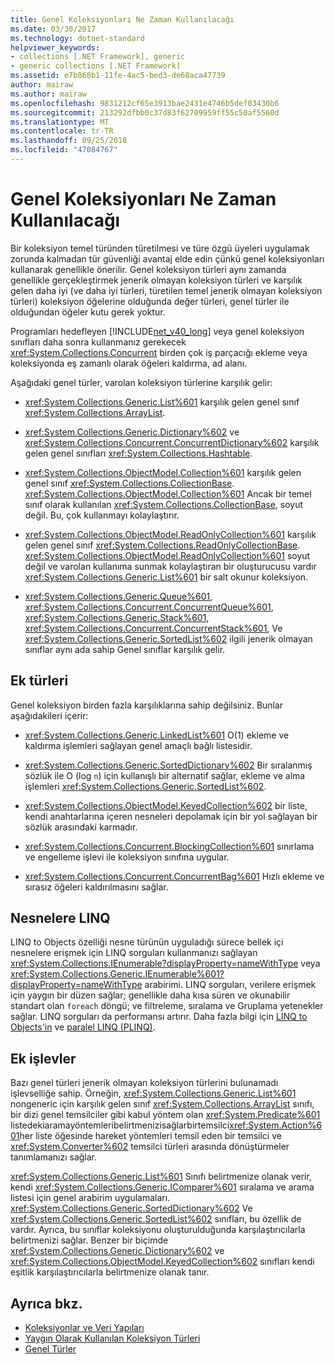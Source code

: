 ```yaml
---
title: Genel Koleksiyonları Ne Zaman Kullanılacağı
ms.date: 03/30/2017
ms.technology: dotnet-standard
helpviewer_keywords:
- collections [.NET Framework], generic
- generic collections [.NET Framework]
ms.assetid: e7b868b1-11fe-4ac5-bed3-de68aca47739
author: mairaw
ms.author: mairaw
ms.openlocfilehash: 9831212cf65e3913bae2431e4746b5def03430b6
ms.sourcegitcommit: 213292dfbb0c37d83f62709959ff55c50af5560d
ms.translationtype: MT
ms.contentlocale: tr-TR
ms.lasthandoff: 09/25/2018
ms.locfileid: "47084767"
---
```

# <a name="when-to-use-generic-collections"></a>Genel Koleksiyonları Ne Zaman Kullanılacağı
Bir koleksiyon temel türünden türetilmesi ve türe özgü üyeleri uygulamak zorunda kalmadan tür güvenliği avantaj elde edin çünkü genel koleksiyonları kullanarak genellikle önerilir. Genel koleksiyon türleri aynı zamanda genellikle gerçekleştirmek jenerik olmayan koleksiyon türleri ve karşılık gelen daha iyi (ve daha iyi türleri, türetilen temel jenerik olmayan koleksiyon türleri) koleksiyon öğelerine olduğunda değer türleri, genel türler ile olduğundan öğeler kutu gerek yoktur.  
  
 Programları hedefleyen [!INCLUDE[net_v40_long](../../../includes/net-v40-long-md.md)] veya genel koleksiyon sınıfları daha sonra kullanmanız gerekecek <xref:System.Collections.Concurrent> birden çok iş parçacığı ekleme veya koleksiyonda eş zamanlı olarak öğeleri kaldırma, ad alanı.  
  
 Aşağıdaki genel türler, varolan koleksiyon türlerine karşılık gelir:  
  
-   <xref:System.Collections.Generic.List%601> karşılık gelen genel sınıf <xref:System.Collections.ArrayList>.  
  
-   <xref:System.Collections.Generic.Dictionary%602> ve <xref:System.Collections.Concurrent.ConcurrentDictionary%602> karşılık gelen genel sınıfları <xref:System.Collections.Hashtable>.  
  
-   <xref:System.Collections.ObjectModel.Collection%601> karşılık gelen genel sınıf <xref:System.Collections.CollectionBase>. <xref:System.Collections.ObjectModel.Collection%601> Ancak bir temel sınıf olarak kullanılan <xref:System.Collections.CollectionBase>, soyut değil. Bu, çok kullanmayı kolaylaştırır.  
  
-   <xref:System.Collections.ObjectModel.ReadOnlyCollection%601> karşılık gelen genel sınıf <xref:System.Collections.ReadOnlyCollectionBase>. <xref:System.Collections.ObjectModel.ReadOnlyCollection%601> soyut değil ve varolan kullanıma sunmak kolaylaştıran bir oluşturucusu vardır <xref:System.Collections.Generic.List%601> bir salt okunur koleksiyon.  
  
-   <xref:System.Collections.Generic.Queue%601>, <xref:System.Collections.Concurrent.ConcurrentQueue%601>, <xref:System.Collections.Generic.Stack%601>, <xref:System.Collections.Concurrent.ConcurrentStack%601>, Ve <xref:System.Collections.Generic.SortedList%602> ilgili jenerik olmayan sınıflar aynı ada sahip Genel sınıflar karşılık gelir.  
  
## <a name="additional-types"></a>Ek türleri  
 Genel koleksiyon birden fazla karşılıklarına sahip değilsiniz. Bunlar aşağıdakileri içerir:  
  
-   <xref:System.Collections.Generic.LinkedList%601> O(1) ekleme ve kaldırma işlemleri sağlayan genel amaçlı bağlı listesidir.  
  
-   <xref:System.Collections.Generic.SortedDictionary%602> Bir sıralanmış sözlük ile O (log `n`) için kullanışlı bir alternatif sağlar, ekleme ve alma işlemleri <xref:System.Collections.Generic.SortedList%602>.  
  
-   <xref:System.Collections.ObjectModel.KeyedCollection%602> bir liste, kendi anahtarlarına içeren nesneleri depolamak için bir yol sağlayan bir sözlük arasındaki karmadır.  
  
-   <xref:System.Collections.Concurrent.BlockingCollection%601> sınırlama ve engelleme işlevi ile koleksiyon sınıfına uygular.  
  
-   <xref:System.Collections.Concurrent.ConcurrentBag%601> Hızlı ekleme ve sırasız öğeleri kaldırılmasını sağlar.  
  
## <a name="linq-to-objects"></a>Nesnelere LINQ  
 LINQ to Objects özelliği nesne türünün uyguladığı sürece bellek içi nesnelere erişmek için LINQ sorguları kullanmanızı sağlayan <xref:System.Collections.IEnumerable?displayProperty=nameWithType> veya <xref:System.Collections.Generic.IEnumerable%601?displayProperty=nameWithType> arabirimi. LINQ sorguları, verilere erişmek için yaygın bir düzen sağlar; genellikle daha kısa süren ve okunabilir standart olan `foreach` döngü; ve filtreleme, sıralama ve Gruplama yetenekler sağlar. LINQ sorguları da performansı artırır. Daha fazla bilgi için [LINQ to Objects'in](https://msdn.microsoft.com/library/73cafe73-37cf-46e7-bfa7-97c7eea7ced9) ve [paralel LINQ (PLINQ)](../../../docs/standard/parallel-programming/parallel-linq-plinq.md).  
  
## <a name="additional-functionality"></a>Ek işlevler  
 Bazı genel türleri jenerik olmayan koleksiyon türlerini bulunamadı işlevselliğe sahip. Örneğin, <xref:System.Collections.Generic.List%601> nongeneric için karşılık gelen sınıf <xref:System.Collections.ArrayList> sınıfı, bir dizi genel temsilciler gibi kabul yöntem olan <xref:System.Predicate%601> listedekiaramayöntemleribelirtmenizisağlarbirtemsilci<xref:System.Action%601>her liste öğesinde hareket yöntemleri temsil eden bir temsilci ve <xref:System.Converter%602> temsilci türleri arasında dönüştürmeler tanımlamanızı sağlar.  
  
 <xref:System.Collections.Generic.List%601> Sınıfı belirtmenize olanak verir, kendi <xref:System.Collections.Generic.IComparer%601> sıralama ve arama listesi için genel arabirim uygulamaları. <xref:System.Collections.Generic.SortedDictionary%602> Ve <xref:System.Collections.Generic.SortedList%602> sınıfları, bu özellik de vardır. Ayrıca, bu sınıflar koleksiyonu oluşturulduğunda karşılaştırıcılarla belirtmenizi sağlar. Benzer bir biçimde <xref:System.Collections.Generic.Dictionary%602> ve <xref:System.Collections.ObjectModel.KeyedCollection%602> sınıfları kendi eşitlik karşılaştırıcılarla belirtmenize olanak tanır.  
  
## <a name="see-also"></a>Ayrıca bkz.

- [Koleksiyonlar ve Veri Yapıları](../../../docs/standard/collections/index.md)  
- [Yaygın Olarak Kullanılan Koleksiyon Türleri](../../../docs/standard/collections/commonly-used-collection-types.md)  
- [Genel Türler](../../../docs/standard/generics/index.md)
